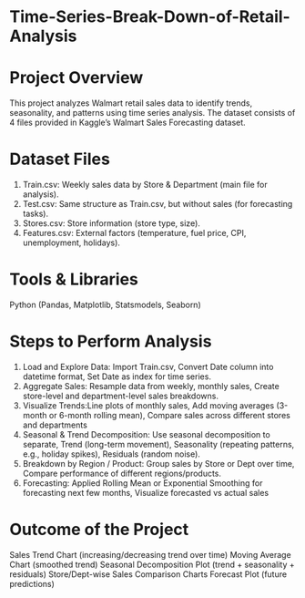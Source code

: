 # Time-Series-Break-Down-of-Retail-Analysis
# Project Overview
This project analyzes Walmart retail sales data to identify trends, seasonality, and patterns using time series analysis. The dataset consists of 4 files provided in Kaggle’s Walmart Sales Forecasting dataset.

# Dataset Files

1. Train.csv: Weekly sales data by Store & Department (main file for analysis).
2. Test.csv: Same structure as Train.csv, but without sales (for forecasting tasks).
3. Stores.csv: Store information (store type, size).
4. Features.csv: External factors (temperature, fuel price, CPI, unemployment, holidays).

# Tools & Libraries
Python (Pandas, Matplotlib, Statsmodels, Seaborn)

# Steps to Perform Analysis
1. Load and Explore Data: Import Train.csv, Convert Date column into datetime format, Set Date as index for time series.
2. Aggregate Sales: Resample data from weekly, monthly sales, Create store-level and department-level sales breakdowns.
3. Visualize Trends:Line plots of monthly sales, Add moving averages (3-month or 6-month rolling mean), Compare sales across different stores and departments
4. Seasonal & Trend Decomposition: Use seasonal decomposition to separate, Trend (long-term movement), Seasonality (repeating patterns, e.g., holiday spikes), Residuals (random noise).
5. Breakdown by Region / Product: Group sales by Store or Dept over time, Compare performance of different regions/products.
6. Forecasting: Applied Rolling Mean or Exponential Smoothing for forecasting next few months, Visualize forecasted vs actual sales

# Outcome of the Project 
Sales Trend Chart (increasing/decreasing trend over time)
Moving Average Chart (smoothed trend)
Seasonal Decomposition Plot (trend + seasonality + residuals)
Store/Dept-wise Sales Comparison Charts
Forecast Plot (future predictions)

